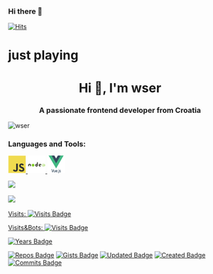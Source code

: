 ### Hi there 👋
[![Hits](https://hits.seeyoufarm.com/api/count/incr/badge.svg?url=https%3A%2F%2Fgithub.com%2Fwser%2Fwser&count_bg=%2379C83D&title_bg=%23555555&icon=lastpass.svg&icon_color=%23E7E7E7&title=hits&edge_flat=true)](https://wser.github.io)

# just playing

<!--
**wser/wser** is a ✨ _special_ ✨ repository because its `README.md` (this file) appears on your GitHub profile.

Here are some ideas to get you started:

- 🔭 I’m currently working on ...
- 🌱 I’m currently learning ...
- 👯 I’m looking to collaborate on ...
- 🤔 I’m looking for help with ...
- 💬 Ask me about ...
- 📫 How to reach me: ...
- 😄 Pronouns: ...
- ⚡ Fun fact: ...
-->
<h1 align="center">Hi 👋, I'm wser</h1>
<h3 align="center">A passionate frontend developer from Croatia</h3>

<p align="left"> <img src="https://komarev.com/ghpvc/?username=wser&label=Profile%20views&color=0e75b6&style=flat" alt="wser" /> </p>


<h3 align="left">Languages and Tools:</h3>
<p align="left"> <a href="https://developer.mozilla.org/en-US/docs/Web/JavaScript" target="_blank"> <img src="https://raw.githubusercontent.com/devicons/devicon/master/icons/javascript/javascript-original.svg" alt="javascript" width="40" height="40"/> </a> <a href="https://nodejs.org" target="_blank"> <img src="https://raw.githubusercontent.com/devicons/devicon/master/icons/nodejs/nodejs-original-wordmark.svg" alt="nodejs" width="40" height="40"/> </a> <a href="https://vuejs.org/" target="_blank"> <img src="https://raw.githubusercontent.com/devicons/devicon/master/icons/vuejs/vuejs-original-wordmark.svg" alt="vuejs" width="40" height="40"/> </a> </p>




![](https://hit.yhype.me/github/profile?user_id=6226428)

![](https://komarev.com/ghpvc/?username=wser)

[Visits:      ![Visits Badge](https://badges.pufler.dev/visits/wser/wser?size=50&padding=5&bots=false)](https://badges.pufler.dev)

[Visits&Bots: ![Visits Badge](https://badges.pufler.dev/visits/wser/wser?size=50&padding=5&bots=true)](https://badges.pufler.dev)

[![Years Badge](https://badges.pufler.dev/years/wser)](https://badges.pufler.dev)

[![Repos Badge](https://badges.pufler.dev/repos/wser)](https://badges.pufler.dev)
[![Gists Badge](https://badges.pufler.dev/gists/wser)](https://badges.pufler.dev)
[![Updated Badge](https://badges.pufler.dev/updated/wser/wser)](https://badges.pufler.dev)
[![Created Badge](https://badges.pufler.dev/created/wser/wser)](https://badges.pufler.dev)
[![Commits Badge](https://badges.pufler.dev/commits/monthly/wser)](https://badges.pufler.dev)
